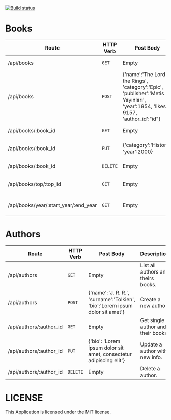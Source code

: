[![Build status](https://api.travis-ci.org/nejdetkadir/nodejs-book-api.png)](https://api.travis-ci.org/nejdetkadir/nodejs-book-api)
# Books

| Route | HTTP Verb	 | Post Body	 | Description	 |
| --- | --- | --- | --- |
| /api/books | `GET` | Empty | List all books. |
| /api/books | `POST` | {'name':'The Lord of the Rings', 'category':'Epic', 'publisher':'Metis Yayınları', 'year':1954, 'likes': 9157, 'author_id':"id"} | Create a new book. |
| /api/books/:book_id | `GET` | Empty | Get single book. |
| /api/books/:book_id | `PUT` | {'category':'History', 'year':2000} | Update a book with new info. |
| /api/books/:book_id | `DELETE` | Empty | Delete a book. |
| /api/books/top/:top_id | `GET` | Empty | Get the top books with your limit. |
| /api/books/year/:start_year/:end_year | `GET` | Empty | Books between two dates. |

# Authors
| Route | HTTP Verb	 | Post Body	 | Description	 |
| --- | --- | --- | --- |
| /api/authors | `GET` | Empty | List all authors and theirs books. |
| /api/authors | `POST` | {'name': 'J. R. R.', 'surname':'Tolkien', 'bio':'Lorem ipsum dolor sit amet'} | Create a new author. |
| /api/authors/:author_id | `GET` | Empty | Get single author and their books. |
| /api/authors/:author_id | `PUT` | {'bio': 'Lorem ipsum dolor sit amet, consectetur adipiscing elit'} | Update a author with new info. |
| /api/authors/:author_id | `DELETE` | Empty | Delete a author. |

# LICENSE

This Application is licensed under the MIT license.